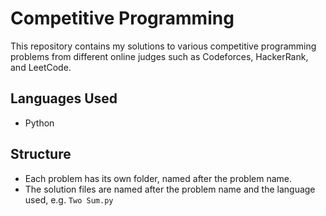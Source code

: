 # Competitive Programming 
This repository contains my solutions to various competitive programming problems from different online judges such as Codeforces, HackerRank, and LeetCode.

## Languages Used
- Python

## Structure
- Each problem has its own folder, named after the problem name.
- The solution files are named after the problem name and the language used, e.g. `Two Sum.py`
